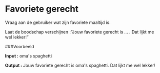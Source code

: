 # Favoriete gerecht

Vraag aan de gebruiker wat zijn favoriete maaltijd is.

Laat de boodschap verschijnen :”Jouw favoriete gerecht is … . Dat lijkt me wel lekker!”

###Voorbeeld

**Input :**
oma's spaghetti

**Output :**
Jouw favoriete gerecht is oma's spaghetti. Dat lijkt me wel lekker!